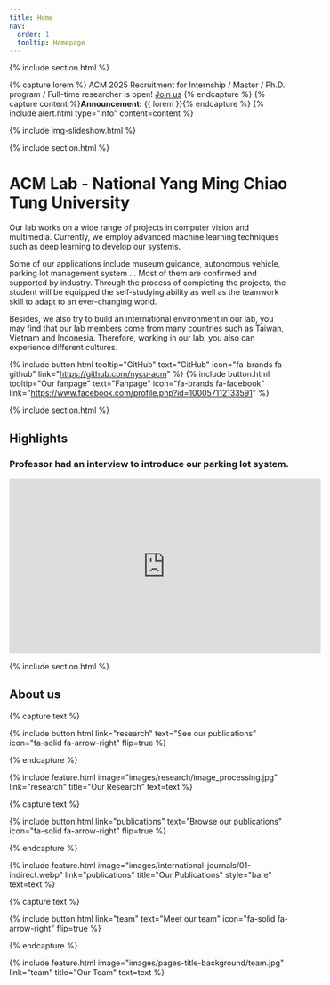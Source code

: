 ```yaml
---
title: Home
nav:
  order: 1
  tooltip: Homepage
---
```


{% include section.html %}

{% capture lorem %}
ACM 2025 Recruitment for Internship / Master / Ph.D. program / Full-time researcher is open! [Join us](join-us)
{% endcapture %}
{% capture content %}**Announcement:** {{ lorem }}{% endcapture %}
{% include alert.html type="info" content=content %}

{% include img-slideshow.html %}

{% include section.html %}
# ACM Lab - National Yang Ming Chiao Tung University

Our lab works on a wide range of projects in computer vision and multimedia. Currently, we employ advanced machine learning techniques such as deep learning to develop our systems.

Some of our applications include museum guidance, autonomous vehicle, parking lot management system ... Most of them are confirmed and supported by industry. Through the process of completing the projects, the student will be equipped the self-studying ability as well as the teamwork skill to adapt to an ever-changing world.

Besides, we also try to build an international environment in our lab, you may find that our lab members come from many countries such as Taiwan, Vietnam and Indonesia. Therefore, working in our lab, you also can experience different cultures.

{%
  include button.html
  tooltip="GitHub"
  text="GitHub"
  icon="fa-brands fa-github"
  link="https://github.com/nycu-acm"
%}
{%
  include button.html
  tooltip="Our fanpage"
  text="Fanpage"
  icon="fa-brands fa-facebook"
  link="https://www.facebook.com/profile.php?id=100057112133591"
%}

<!--- START HIGHLIGHT -->

{% include section.html %}

## Highlights
<will edit soon>

<!-- Video -->
### Professor had an interview to introduce our parking lot system.
<iframe width="560" height="315" src="https://www.youtube.com/embed/G3acoF0FLWw?si=kUxyuAlQX-jLzoE5" title="YouTube video player" frameborder="0" allow="accelerometer; autoplay; clipboard-write; encrypted-media; gyroscope; picture-in-picture; web-share" referrerpolicy="strict-origin-when-cross-origin" allowfullscreen></iframe>

<!--- END HIGHLIGHT -->

<!--- START 'ABOUT US' -->

{% include section.html %}

## About us

<!--- Part "Our research" -->

{% capture text %}

<!-- Lorem ipsum dolor sit amet, consectetur adipiscing elit, sed do eiusmod tempor incididunt ut labore et dolore magna aliqua. -->

{%
  include button.html
  link="research"
  text="See our publications"
  icon="fa-solid fa-arrow-right"
  flip=true
%}

{% endcapture %}

{%
  include feature.html
  image="images/research/image_processing.jpg"
  link="research"
  title="Our Research"
  text=text
%}

<!--- Part "Browse our projects" --> 

{% capture text %}

<!-- Lorem ipsum dolor sit amet, consectetur adipiscing elit, sed do eiusmod tempor incididunt ut labore et dolore magna aliqua. -->

{%
  include button.html
  link="publications"
  text="Browse our publications"
  icon="fa-solid fa-arrow-right"
  flip=true
%}

{% endcapture %}

{%
  include feature.html
  image="images/international-journals/01-indirect.webp"
  link="publications"
  title="Our Publications"
  style="bare"
  text=text
%}

<!--- Part "Meet our team" --> 

{% capture text %}

<!-- Lorem ipsum dolor sit amet, consectetur adipiscing elit, sed do eiusmod tempor incididunt ut labore et dolore magna aliqua. -->

{%
  include button.html
  link="team"
  text="Meet our team"
  icon="fa-solid fa-arrow-right"
  flip=true
%}

{% endcapture %}

{%
  include feature.html
  image="images/pages-title-background/team.jpg"
  link="team"
  title="Our Team"
  text=text
%}
